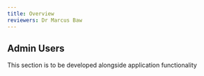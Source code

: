 ```yaml
---
title: Overview
reviewers: Dr Marcus Baw
---
```


## Admin Users

This section is to be developed alongside application functionality
